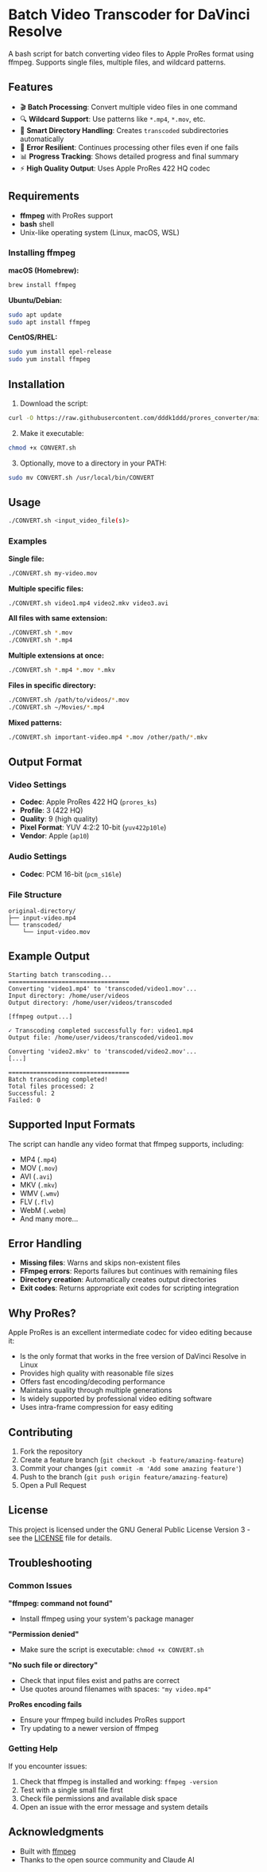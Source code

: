# Batch Video Transcoder for DaVinci Resolve

A bash script for batch converting video files to Apple ProRes format using ffmpeg. Supports single files, multiple files, and wildcard patterns.

## Features

- 🎬 **Batch Processing**: Convert multiple video files in one command
- 🔍 **Wildcard Support**: Use patterns like `*.mp4`, `*.mov`, etc.
- 📁 **Smart Directory Handling**: Creates `transcoded` subdirectories automatically
- 🔄 **Error Resilient**: Continues processing other files even if one fails
- 📊 **Progress Tracking**: Shows detailed progress and final summary
- ⚡ **High Quality Output**: Uses Apple ProRes 422 HQ codec

## Requirements

- **ffmpeg** with ProRes support
- **bash** shell
- Unix-like operating system (Linux, macOS, WSL)

### Installing ffmpeg

**macOS (Homebrew):**
```bash
brew install ffmpeg
```

**Ubuntu/Debian:**
```bash
sudo apt update
sudo apt install ffmpeg
```

**CentOS/RHEL:**
```bash
sudo yum install epel-release
sudo yum install ffmpeg
```

## Installation

1. Download the script:
```bash
curl -O https://raw.githubusercontent.com/dddk1ddd/prores_converter/main/CONVERT.sh
```

2. Make it executable:
```bash
chmod +x CONVERT.sh
```

3. Optionally, move to a directory in your PATH:
```bash
sudo mv CONVERT.sh /usr/local/bin/CONVERT
```

## Usage

```bash
./CONVERT.sh <input_video_file(s)>
```

### Examples

**Single file:**
```bash
./CONVERT.sh my-video.mov
```

**Multiple specific files:**
```bash
./CONVERT.sh video1.mp4 video2.mkv video3.avi
```

**All files with same extension:**
```bash
./CONVERT.sh *.mov
./CONVERT.sh *.mp4
```

**Multiple extensions at once:**
```bash
./CONVERT.sh *.mp4 *.mov *.mkv
```

**Files in specific directory:**
```bash
./CONVERT.sh /path/to/videos/*.mov
./CONVERT.sh ~/Movies/*.mp4
```

**Mixed patterns:**
```bash
./CONVERT.sh important-video.mp4 *.mov /other/path/*.mkv
```

## Output Format

### Video Settings
- **Codec**: Apple ProRes 422 HQ (`prores_ks`)
- **Profile**: 3 (422 HQ)
- **Quality**: 9 (high quality)
- **Pixel Format**: YUV 4:2:2 10-bit (`yuv422p10le`)
- **Vendor**: Apple (`ap10`)

### Audio Settings
- **Codec**: PCM 16-bit (`pcm_s16le`)

### File Structure
```
original-directory/
├── input-video.mp4
└── transcoded/
    └── input-video.mov
```

## Example Output

```
Starting batch transcoding...
==================================
Converting 'video1.mp4' to 'transcoded/video1.mov'...
Input directory: /home/user/videos
Output directory: /home/user/videos/transcoded

[ffmpeg output...]

✓ Transcoding completed successfully for: video1.mp4
Output file: /home/user/videos/transcoded/video1.mov

Converting 'video2.mkv' to 'transcoded/video2.mov'...
[...]

==================================
Batch transcoding completed!
Total files processed: 2
Successful: 2
Failed: 0
```

## Supported Input Formats

The script can handle any video format that ffmpeg supports, including:
- MP4 (`.mp4`)
- MOV (`.mov`)
- AVI (`.avi`)
- MKV (`.mkv`)
- WMV (`.wmv`)
- FLV (`.flv`)
- WebM (`.webm`)
- And many more...

## Error Handling

- **Missing files**: Warns and skips non-existent files
- **FFmpeg errors**: Reports failures but continues with remaining files
- **Directory creation**: Automatically creates output directories
- **Exit codes**: Returns appropriate exit codes for scripting integration

## Why ProRes?

Apple ProRes is an excellent intermediate codec for video editing because it:
- Is the only format that works in the free version of DaVinci Resolve in Linux
- Provides high quality with reasonable file sizes
- Offers fast encoding/decoding performance
- Maintains quality through multiple generations
- Is widely supported by professional video editing software
- Uses intra-frame compression for easy editing

## Contributing

1. Fork the repository
2. Create a feature branch (`git checkout -b feature/amazing-feature`)
3. Commit your changes (`git commit -m 'Add some amazing feature'`)
4. Push to the branch (`git push origin feature/amazing-feature`)
5. Open a Pull Request

## License

This project is licensed under the GNU General Public License Version 3 - see the [LICENSE](LICENSE) file for details.

## Troubleshooting

### Common Issues

**"ffmpeg: command not found"**
- Install ffmpeg using your system's package manager

**"Permission denied"**
- Make sure the script is executable: `chmod +x CONVERT.sh`

**"No such file or directory"**
- Check that input files exist and paths are correct
- Use quotes around filenames with spaces: `"my video.mp4"`

**ProRes encoding fails**
- Ensure your ffmpeg build includes ProRes support
- Try updating to a newer version of ffmpeg

### Getting Help

If you encounter issues:
1. Check that ffmpeg is installed and working: `ffmpeg -version`
2. Test with a single small file first
3. Check file permissions and available disk space
4. Open an issue with the error message and system details

## Acknowledgments

- Built with [ffmpeg](https://ffmpeg.org/)
- Thanks to the open source community and Claude AI
